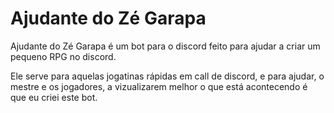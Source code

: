 # Ajudante do Zé Garapa

Ajudante do Zé Garapa é um bot para o discord feito para ajudar a criar um pequeno RPG no discord.

Ele serve para aquelas jogatinas rápidas em call de discord, e para ajudar, o mestre e os jogadores, a vizualizarem melhor o que está acontecendo é que eu criei este bot.